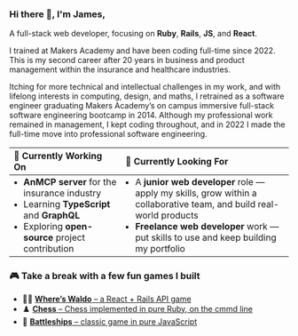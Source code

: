 
### Hi there 👋, I'm James,

A full-stack web developer, focusing on **Ruby**, **Rails**, **JS**, and **React**.

I trained at Makers Academy and have been coding full-time since 2022. This is my second career after 20 years in business and product management within the insurance and healthcare industries.

Itching for more technical and intellectual challenges in my work, and with lifelong interests in computing, design, and maths, I retrained as a software engineer graduating Makers Academy’s on campus immersive full-stack software engineering bootcamp in 2014. Although my professional work remained in management, I kept coding throughout, and in 2022 I made the full-time move into professional software engineering.

<table>
  <colgroup>
    <col style="width:40%;">
    <col style="width:60%;">
  </colgroup>
  <thead>
    <tr>
      <th align="left">🧠 <strong>Currently Working On</strong></th>
      <th align="left">👀 <strong>Currently Looking For</strong></th>
    </tr>
  </thead>
  <tbody>
    <tr>
      <td>
        <ul style="margin:0; padding-left:1.1rem;">
          <li style="margin:0;"><strong>AnMCP server</strong> for the insurance industry</li>
          <li style="margin:0;">Learning <strong>TypeScript</strong> and <strong>GraphQL</strong></li>
          <li style="margin:0;">Exploring <strong>open-source</strong> project contribution</li>
        </ul>
      </td>
      <td style="vertical-align:top;">
        <ul style="margin:0; padding-left:1.1rem;">
          <li style="margin:0;">A <strong>junior web developer</strong> role — apply my skills, grow within a collaborative team, and build real-world products</li>
          <li style="margin:0;"><strong>Freelance web developer</strong> work — put skills to use and keep building my portfolio</li>
        </ul>
      </td>
  </tbody>
</table>



### 🎮 Take a break with a few fun games I built
- 🕵️‍♂️ [**Where’s Waldo** – a React + Rails API game](https://www.waldo.bibble.com)
- ♟️ [**Chess** – Chess implemented in pure Ruby, on the cmmd line](https://replit.com/@jbk1/Chess)
- 🚢 [**Battleships** – classic game in pure JavaScript](https://www.battleshiips.bibble.com)